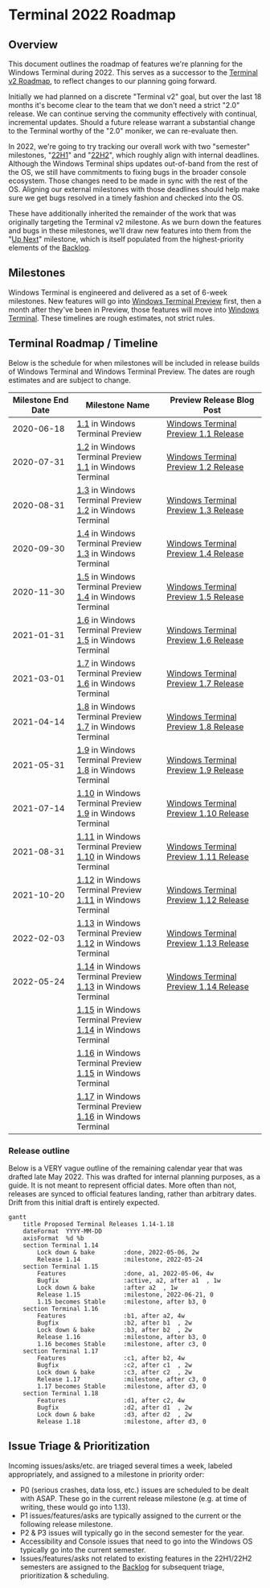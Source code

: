 # Terminal 2022 Roadmap

## Overview 

This document outlines the roadmap of features we're planning for the Windows Terminal during 2022. This serves as a successor to the [Terminal v2 Roadmap], to reflect changes to our planning going forward.

Initially we had planned on a discrete "Terminal v2" goal, but over the last 18 months it's become clear to the team that we don't need a strict "2.0" release. We can continue serving the community effectively with continual, incremental updates. Should a future release warrant a substantial change to the Terminal worthy of the "2.0" moniker, we can re-evaluate then.

In 2022, we're going to try tracking our overall work with two "semester" milestones, "[22H1]" and "[22H2]", which roughly align with internal deadlines. Although the Windows Terminal ships updates out-of-band from the rest of the OS, we still have commitments to fixing bugs in the broader console ecosystem. Those changes need to be made in sync with the rest of the OS. Aligning our external milestones with those deadlines should help make sure we get bugs resolved in a timely fashion and checked into the OS.

These have additionally inherited the remainder of the work that was originally targeting the Terminal v2 milestone. As we burn down the features and bugs in these milestones, we'll draw new features into them from the "[Up Next]" milestone, which is itself populated from the highest-priority elements of the [Backlog].

## Milestones

Windows Terminal is engineered and delivered as a set of 6-week milestones. New features will go into [Windows Terminal Preview](https://aka.ms/terminal-preview) first, then a month after they've been in Preview, those features will move into [Windows Terminal](https://aka.ms/terminal). These timelines are rough estimates, not strict rules.

## Terminal Roadmap / Timeline

Below is the schedule for when milestones will be included in release builds of Windows Terminal and Windows Terminal Preview. The dates are rough estimates and are subject to change.


| Milestone End Date | Milestone Name | Preview Release Blog Post |
| ------------------ | -------------- | ------------------------- |
| 2020-06-18 | [1.1] in Windows Terminal Preview | [Windows Terminal Preview 1.1 Release](https://devblogs.microsoft.com/commandline/windows-terminal-preview-1-1-release/) |
| 2020-07-31 | [1.2] in Windows Terminal Preview<br>[1.1] in Windows Terminal | [Windows Terminal Preview 1.2 Release] |
| 2020-08-31 | [1.3] in Windows Terminal Preview<br>[1.2] in Windows Terminal | [Windows Terminal Preview 1.3 Release] |
| 2020-09-30 | [1.4] in Windows Terminal Preview<br>[1.3] in Windows Terminal | [Windows Terminal Preview 1.4 Release] |
| 2020-11-30 | [1.5] in Windows Terminal Preview<br>[1.4] in Windows Terminal | [Windows Terminal Preview 1.5 Release] |
| 2021-01-31 | [1.6] in Windows Terminal Preview<br>[1.5] in Windows Terminal | [Windows Terminal Preview 1.6 Release] |
| 2021-03-01 | [1.7] in Windows Terminal Preview<br>[1.6] in Windows Terminal | [Windows Terminal Preview 1.7 Release] |
| 2021-04-14 | [1.8] in Windows Terminal Preview<br>[1.7] in Windows Terminal | [Windows Terminal Preview 1.8 Release] |
| 2021-05-31 | [1.9] in Windows Terminal Preview<br>[1.8] in Windows Terminal | [Windows Terminal Preview 1.9 Release] |
| 2021-07-14 | [1.10] in Windows Terminal Preview<br>[1.9] in Windows Terminal | [Windows Terminal Preview 1.10 Release] |
| 2021-08-31 | [1.11] in Windows Terminal Preview<br>[1.10] in Windows Terminal | [Windows Terminal Preview 1.11 Release] |
| 2021-10-20 | [1.12] in Windows Terminal Preview<br>[1.11] in Windows Terminal | [Windows Terminal Preview 1.12 Release] |
| 2022-02-03 | [1.13] in Windows Terminal Preview<br>[1.12] in Windows Terminal | [Windows Terminal Preview 1.13 Release] |
| 2022-05-24 | [1.14] in Windows Terminal Preview<br>[1.13] in Windows Terminal | [Windows Terminal Preview 1.14 Release] |
|  | [1.15] in Windows Terminal Preview<br>[1.14] in Windows Terminal |  |
|  | [1.16] in Windows Terminal Preview<br>[1.15] in Windows Terminal |  |
|  | [1.17] in Windows Terminal Preview<br>[1.16] in Windows Terminal |  |


### Release outline

Below is a VERY vague outline of the remaining calendar year that was drafted late May 2022. This was drafted for internal planning purposes, as a guide. It is not meant to represent official dates. More often than not, releases are synced to official features landing, rather than arbitrary dates. Drift from this initial draft is entirely expected.

```mermaid
gantt
    title Proposed Terminal Releases 1.14-1.18
    dateFormat  YYYY-MM-DD
    axisFormat  %d %b
    section Terminal 1.14
        Lock down & bake        :done, 2022-05-06, 2w
        Release 1.14            :milestone, 2022-05-24
    section Terminal 1.15
        Features                :done, a1, 2022-05-06, 4w
        Bugfix                  :active, a2, after a1  , 1w
        Lock down & bake        :after a2  , 1w
        Release 1.15            :milestone, 2022-06-21, 0
        1.15 becomes Stable     :milestone, after b3, 0
    section Terminal 1.16
        Features                :b1, after a2, 4w
        Bugfix                  :b2, after b1  , 2w
        Lock down & bake        :b3, after b2  , 2w
        Release 1.16            :milestone, after b3, 0
        1.16 becomes Stable     :milestone, after c3, 0
    section Terminal 1.17
        Features                :c1, after b2, 4w
        Bugfix                  :c2, after c1  , 2w
        Lock down & bake        :c3, after c2  , 2w
        Release 1.17            :milestone, after c3, 0
        1.17 becomes Stable     :milestone, after d3, 0
    section Terminal 1.18
        Features                :d1, after c2, 4w
        Bugfix                  :d2, after d1  , 2w
        Lock down & bake        :d3, after d2  , 2w
        Release 1.18            :milestone, after d3, 0
```

## Issue Triage & Prioritization

Incoming issues/asks/etc. are triaged several times a week, labeled appropriately, and assigned to a milestone in priority order:

* P0 (serious crashes, data loss, etc.) issues are scheduled to be dealt with ASAP. These go in the current release milestone (e.g. at time of writing, these would go into 1.13).
* P1 issues/features/asks are typically assigned to the current or the following release milestone.
* P2 & P3 issues will typically go in the second semester for the year.
* Accessibility and Console issues that need to go into the Windows OS typically go into the current semester.
* Issues/features/asks not related to existing features in the 22H1/22H2 semesters are assigned to the [Backlog] for subsequent triage, prioritization & scheduling.


[1.1]: https://github.com/microsoft/terminal/milestone/24
[1.2]: https://github.com/microsoft/terminal/milestone/25
[1.3]: https://github.com/microsoft/terminal/milestone/26
[1.4]: https://github.com/microsoft/terminal/milestone/28
[1.5]: https://github.com/microsoft/terminal/milestone/30
[1.6]: https://github.com/microsoft/terminal/milestone/31
[1.7]: https://github.com/microsoft/terminal/milestone/32
[1.8]: https://github.com/microsoft/terminal/milestone/33
[1.9]: https://github.com/microsoft/terminal/milestone/34
[1.10]: https://github.com/microsoft/terminal/milestone/35
[1.11]: https://github.com/microsoft/terminal/milestone/36
[1.12]: https://github.com/microsoft/terminal/milestone/38
[1.13]: https://github.com/microsoft/terminal/milestone/39
[1.14]: https://github.com/microsoft/terminal/milestone/41
[1.15]: https://github.com/microsoft/terminal/milestone/47
[1.16]: https://github.com/microsoft/terminal/milestone/48
[1.17]: https://github.com/microsoft/terminal/milestone/49

[22H1]: https://github.com/microsoft/terminal/milestone/43
[22H2]: https://github.com/microsoft/terminal/milestone/44
[Up Next]: https://github.com/microsoft/terminal/milestone/37
[Backlog]: https://github.com/microsoft/terminal/milestone/45

[Terminal v2 Roadmap]: https://github.com/microsoft/terminal/tree/main/doc/terminal-v2-roadmap.md

[Windows Terminal Preview 1.2 Release]: https://devblogs.microsoft.com/commandline/windows-terminal-preview-1-2-release/
[Windows Terminal Preview 1.3 Release]: https://devblogs.microsoft.com/commandline/windows-terminal-preview-1-3-release/
[Windows Terminal Preview 1.4 Release]: https://devblogs.microsoft.com/commandline/windows-terminal-preview-1-4-release/
[Windows Terminal Preview 1.5 Release]: https://devblogs.microsoft.com/commandline/windows-terminal-preview-1-5-release/
[Windows Terminal Preview 1.6 Release]: https://devblogs.microsoft.com/commandline/windows-terminal-preview-1-6-release/
[Windows Terminal Preview 1.7 Release]: https://devblogs.microsoft.com/commandline/windows-terminal-preview-1-7-release/
[Windows Terminal Preview 1.8 Release]: https://devblogs.microsoft.com/commandline/windows-terminal-preview-1-8-release/
[Windows Terminal Preview 1.9 Release]: https://devblogs.microsoft.com/commandline/windows-terminal-preview-1-9-release/
[Windows Terminal Preview 1.10 Release]: https://devblogs.microsoft.com/commandline/windows-terminal-preview-1-10-release/
[Windows Terminal Preview 1.11 Release]: https://devblogs.microsoft.com/commandline/windows-terminal-preview-1-11-release/
[Windows Terminal Preview 1.12 Release]: https://devblogs.microsoft.com/commandline/windows-terminal-preview-1-12-release/
[Windows Terminal Preview 1.13 Release]: https://devblogs.microsoft.com/commandline/windows-terminal-preview-1-13-release/
[Windows Terminal Preview 1.14 Release]: https://devblogs.microsoft.com/commandline/windows-terminal-preview-1-14-release/
